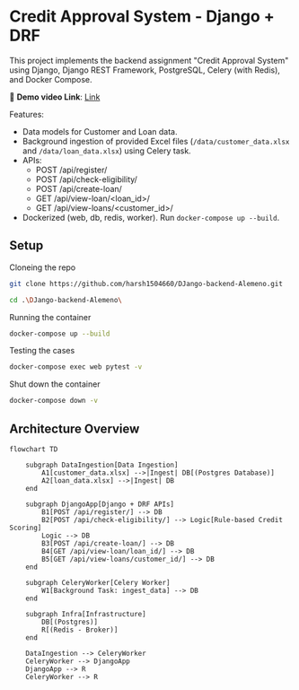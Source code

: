 # Credit Approval System - Django + DRF

This project implements the backend assignment "Credit Approval System" using Django, Django REST Framework, PostgreSQL, Celery (with Redis), and Docker Compose.

🔗 **Demo video Link**: [Link](https://voicecast-ai.netlify.app/)

Features:
- Data models for Customer and Loan data.
- Background ingestion of provided Excel files (`/data/customer_data.xlsx` and `/data/loan_data.xlsx`) using Celery task.
- APIs:
  - POST /api/register/
  - POST /api/check-eligibility/
  - POST /api/create-loan/
  - GET  /api/view-loan/<loan_id>/
  - GET  /api/view-loans/<customer_id>/
- Dockerized (web, db, redis, worker). Run `docker-compose up --build`.

## Setup

Cloneing the repo
```bash
git clone https://github.com/harsh1504660/DJango-backend-Alemeno.git
```
```bash
cd .\DJango-backend-Alemeno\
```

Running the container
```bash
docker-compose up --build
```

Testing the cases
```bash
docker-compose exec web pytest -v
```

Shut down the container
```bash
docker-compose down -v
```

## Architecture Overview
```mermaid
flowchart TD

    subgraph DataIngestion[Data Ingestion]
        A1[customer_data.xlsx] -->|Ingest| DB[(Postgres Database)]
        A2[loan_data.xlsx] -->|Ingest| DB
    end

    subgraph DjangoApp[Django + DRF APIs]
        B1[POST /api/register/] --> DB
        B2[POST /api/check-eligibility/] --> Logic[Rule-based Credit Scoring]
        Logic --> DB
        B3[POST /api/create-loan/] --> DB
        B4[GET /api/view-loan/loan_id/] --> DB
        B5[GET /api/view-loans/customer_id/] --> DB
    end

    subgraph CeleryWorker[Celery Worker]
        W1[Background Task: ingest_data] --> DB
    end

    subgraph Infra[Infrastructure]
        DB[(Postgres)]
        R[(Redis - Broker)]
    end

    DataIngestion --> CeleryWorker
    CeleryWorker --> DjangoApp
    DjangoApp --> R
    CeleryWorker --> R


